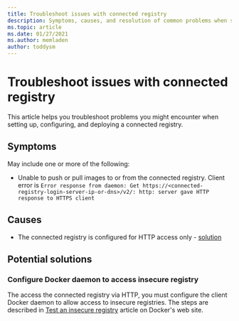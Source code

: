 ```yaml
---
title: Troubleshoot issues with connected registry
description: Symptoms, causes, and resolution of common problems when setting up, configuring, and deploying connected registries
ms.topic: article
ms.date: 01/27/2021
ms.author: memladen
author: toddysm
---
```


# Troubleshoot issues with connected registry

This article helps you troubleshoot problems you might encounter when setting up, configuring, and deploying a connected registry.

## Symptoms

May include one or more of the following:

* Unable to push or pull images to or from the connected registry. Client error is `Error response from daemon: Get https://<connected-registry-login-server-ip-or-dns>/v2/: http: server gave HTTP response to HTTPS client`

## Causes

* The connected registry is configured for HTTP access only - [solution](#configure-docker-daemon-to-access-insecure-registry)

## Potential solutions

### Configure Docker daemon to access insecure registry

The access the connected registry via HTTP, you must configure the client Docker daemon to allow access to insecure registries. The steps are described in [Test an insecure registry](https://docs.docker.com/registry/insecure/) article on Docker's web site.
